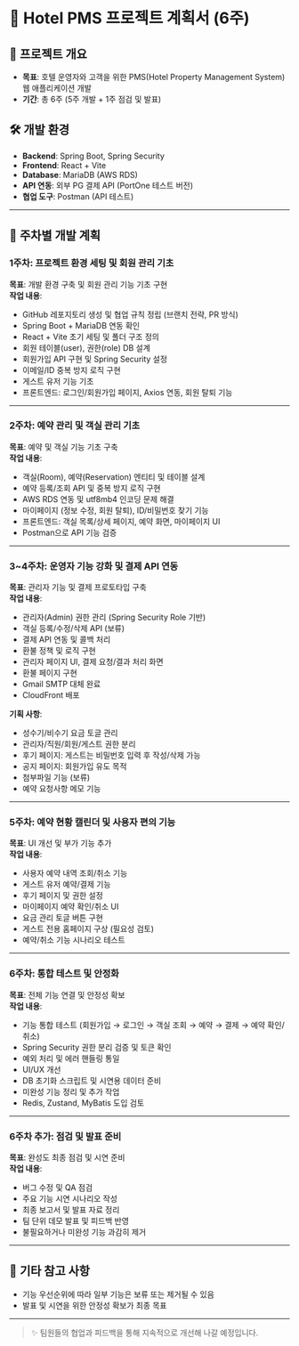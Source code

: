# 🏨 Hotel PMS 프로젝트 계획서 (6주)

## 📌 프로젝트 개요
- **목표**: 호텔 운영자와 고객을 위한 PMS(Hotel Property Management System) 웹 애플리케이션 개발
- **기간**: 총 6주 (5주 개발 + 1주 점검 및 발표)

## 🛠️ 개발 환경
- **Backend**: Spring Boot, Spring Security
- **Frontend**: React + Vite
- **Database**: MariaDB (AWS RDS)
- **API 연동**: 외부 PG 결제 API (PortOne 테스트 버전)
- **협업 도구**: Postman (API 테스트)

---

## 📅 주차별 개발 계획

### 1주차: 프로젝트 환경 세팅 및 회원 관리 기초
**목표**: 개발 환경 구축 및 회원 관리 기능 기초 구현  
**작업 내용**:
- GitHub 레포지토리 생성 및 협업 규칙 정립 (브랜치 전략, PR 방식)
- Spring Boot + MariaDB 연동 확인
- React + Vite 초기 세팅 및 폴더 구조 정의
- 회원 테이블(user), 권한(role) DB 설계
- 회원가입 API 구현 및 Spring Security 설정
- 이메일/ID 중복 방지 로직 구현
- 게스트 유저 기능 기초
- 프론트엔드: 로그인/회원가입 페이지, Axios 연동, 회원 탈퇴 기능

---

### 2주차: 예약 관리 및 객실 관리 기초
**목표**: 예약 및 객실 기능 기초 구축  
**작업 내용**:
- 객실(Room), 예약(Reservation) 엔티티 및 테이블 설계
- 예약 등록/조회 API 및 중복 방지 로직 구현
- AWS RDS 연동 및 utf8mb4 인코딩 문제 해결
- 마이페이지 (정보 수정, 회원 탈퇴), ID/비밀번호 찾기 기능
- 프론트엔드: 객실 목록/상세 페이지, 예약 화면, 마이페이지 UI
- Postman으로 API 기능 검증

---

### 3~4주차: 운영자 기능 강화 및 결제 API 연동
**목표**: 관리자 기능 및 결제 프로토타입 구축  
**작업 내용**:
- 관리자(Admin) 권한 관리 (Spring Security Role 기반)
- 객실 등록/수정/삭제 API (보류)
- 결제 API 연동 및 콜백 처리
- 환불 정책 및 로직 구현
- 관리자 페이지 UI, 결제 요청/결과 처리 화면
- 환불 페이지 구현
- Gmail SMTP 대체 완료
- CloudFront 배포

**기획 사항**:
- 성수기/비수기 요금 토글 관리
- 관리자/직원/회원/게스트 권한 분리
- 후기 페이지: 게스트는 비밀번호 입력 후 작성/삭제 가능
- 공지 페이지: 회원가입 유도 목적
- 첨부파일 기능 (보류)
- 예약 요청사항 메모 기능

---

### 5주차: 예약 현황 캘린더 및 사용자 편의 기능
**목표**: UI 개선 및 부가 기능 추가  
**작업 내용**:
- 사용자 예약 내역 조회/취소 기능
- 게스트 유저 예약/결제 기능
- 후기 페이지 및 권한 설정
- 마이페이지 예약 확인/취소 UI
- 요금 관리 토글 버튼 구현
- 게스트 전용 홈페이지 구상 (필요성 검토)
- 예약/취소 기능 시나리오 테스트

---

### 6주차: 통합 테스트 및 안정화
**목표**: 전체 기능 연결 및 안정성 확보  
**작업 내용**:
- 기능 통합 테스트 (회원가입 → 로그인 → 객실 조회 → 예약 → 결제 → 예약 확인/취소)
- Spring Security 권한 분리 검증 및 토큰 확인
- 예외 처리 및 에러 핸들링 통일
- UI/UX 개선
- DB 초기화 스크립트 및 시연용 데이터 준비
- 미완성 기능 정리 및 추가 작업
- Redis, Zustand, MyBatis 도입 검토

---

### 6주차 추가: 점검 및 발표 준비
**목표**: 완성도 최종 점검 및 시연 준비  
**작업 내용**:
- 버그 수정 및 QA 점검
- 주요 기능 시연 시나리오 작성
- 최종 보고서 및 발표 자료 정리
- 팀 단위 데모 발표 및 피드백 반영
- 불필요하거나 미완성 기능 과감히 제거

---

## 📁 기타 참고 사항
- 기능 우선순위에 따라 일부 기능은 보류 또는 제거될 수 있음
- 발표 및 시연을 위한 안정성 확보가 최종 목표

---

> ✨ 팀원들의 협업과 피드백을 통해 지속적으로 개선해 나갈 예정입니다.
